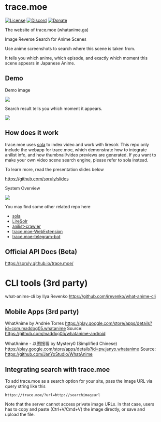 # trace.moe

[![License](https://img.shields.io/github/license/soruly/trace.moe.svg)](https://github.com/soruly/trace.moe/blob/master/LICENSE)
[![Discord](https://img.shields.io/discord/437578425767559188.svg)](https://discord.gg/K9jn6Kj)
[![Donate](https://img.shields.io/badge/donate-patreon-orange.svg)](https://www.patreon.com/soruly)

The website of trace.moe (whatanime.ga)

Image Reverse Search for Anime Scenes

Use anime screenshots to search where this scene is taken from.

It tells you which anime, which episode, and exactly which moment this scene appears in Japanese Anime.

## Demo

Demo image

![](https://images.plurk.com/2FKxneXP64qiKwjlUA7sKj.jpg)

Search result tells you which moment it appears.

![](https://addons.cdn.mozilla.net/user-media/previews/full/209/209947.png)

## How does it work

trace.moe uses [sola](https://github.com/soruly/sola) to index video and work with liresolr. This repo only include the webapp for trace.moe, which demonstrate how to integrate anilist info, and how thumbnail/video previews are generated. If you want to make your own video scene search engine, please refer to sola instead.

To learn more, read the presentation slides below

https://github.com/soruly/slides

System Overview

![](https://pbs.twimg.com/media/CstZmrxUIAAi8La.jpg)

You may find some other related repo here

- [sola](https://github.com/soruly/sola)
- [LireSolr](https://github.com/soruly/liresolr)
- [anilist-crawler](https://github.com/soruly/anilist-crawler)
- [trace.moe-WebExtension](https://github.com/soruly/trace.moe-WebExtension)
- [trace.moe-telegram-bot](https://github.com/soruly/trace.moe-telegram-bot)

## Official API Docs (Beta)

https://soruly.github.io/trace.moe/

# CLI tools (3rd party)

what-anime-cli by Ilya Revenko https://github.com/irevenko/what-anime-cli

## Mobile Apps (3rd party)

WhatAnime by Andrée Torres
https://play.google.com/store/apps/details?id=com.maddog05.whatanime
Source: https://github.com/maddog05/whatanime-android

WhatAnime - 以图搜番 by Mystery0 (Simplified Chinese)
https://play.google.com/store/apps/details?id=pw.janyo.whatanime
Source: https://github.com/JanYoStudio/WhatAnime

## Integrating search with trace.moe

To add trace.moe as a search option for your site, pass the image URL via query string like this

```
https://trace.moe/?url=http://searchimageurl
```

Note that the server cannot access private image URLs.
In that case, users has to copy and paste (Ctrl+V/Cmd+V) the image directly, or save and upload the file.

